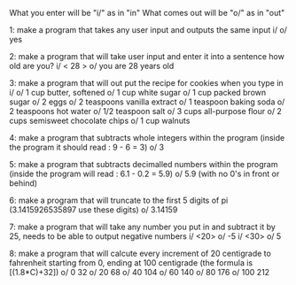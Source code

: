 

What you enter will be "i/" as in "in"
What comes out will be "o/" as in "out"

1: make a program that takes any user input and outputs the same input
i/<what you enter> <yes>
o/ yes

2: make a program that will take user input and enter it into a sentence
how old are you?
i/ < 28 >
o/ you are 28 years old

3: make a program that will out put the recipe for cookies when you type in <Cookies>
i/ <cookies>
o/ 1 cup butter, softened
o/ 1 cup white sugar
o/ 1 cup packed brown sugar
o/ 2 eggs
o/ 2 teaspoons vanilla extract
o/ 1 teaspoon baking soda
o/ 2 teaspoons hot water
o/ 1/2 teaspoon salt
o/ 3 cups all-purpose flour
o/ 2 cups semisweet chocolate chips
o/ 1 cup walnuts

4: make a program that subtracts whole integers within the program
(inside the program it should read : 9 - 6 = 3)
o/ 3

5: make a program that subtracts decimalled numbers within the program
(inside the program will read : 6.1 - 0.2 = 5.9)
o/ 5.9 (with no 0's in front or behind)

6: make a program that will truncate to the first 5 digits of pi
(3.1415926535897 use these digits)
o/ 3.14159

7: make a program that will take any number you put in and subtract it by 25, needs to be able to output negative numbers
i/ <20>
o/ -5
i/ <30>
o/ 5

8: make a program that will calcute every increment of 20 centigrade to fahrenheit starting from 0, ending at 100 centigrade
(the formula is [(1.8*C)+32])
o/ 0    32
o/ 20   68
o/ 40   104
o/ 60   140
o/ 80   176
o/ 100  212  